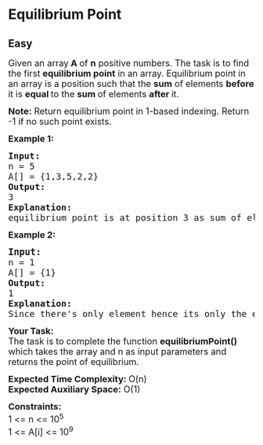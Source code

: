# Equilibrium Point
## Easy
<div class="problems_problem_content__Xm_eO" speechify-initial-font-family="Roboto, sans-serif" speechify-initial-font-size="16px"><p speechify-initial-font-family="urw-din" speechify-initial-font-size="17px"><span style="font-size: 18px;" speechify-initial-font-family="urw-din" speechify-initial-font-size="17px">Given an array<strong speechify-initial-font-family="urw-din" speechify-initial-font-size="17px"> A </strong>of <strong speechify-initial-font-family="urw-din" speechify-initial-font-size="17px">n</strong> positive numbers. The task is to find the first <strong speechify-initial-font-family="urw-din" speechify-initial-font-size="17px">equilibrium point</strong> in an array. Equilibrium point in an array is a position such that the <strong speechify-initial-font-family="urw-din" speechify-initial-font-size="17px">sum</strong> of elements <strong speechify-initial-font-family="urw-din" speechify-initial-font-size="17px">before </strong>it is <strong speechify-initial-font-family="urw-din" speechify-initial-font-size="17px">equal </strong>to the <strong speechify-initial-font-family="urw-din" speechify-initial-font-size="17px">sum </strong>of elements <strong speechify-initial-font-family="urw-din" speechify-initial-font-size="17px">after </strong>it.</span></p>
<p speechify-initial-font-family="urw-din" speechify-initial-font-size="17px"><strong speechify-initial-font-family="urw-din" speechify-initial-font-size="17px"><span style="font-size: 18px;" speechify-initial-font-family="urw-din" speechify-initial-font-size="17px">Note:</span></strong><span style="font-size: 18px;" speechify-initial-font-family="urw-din" speechify-initial-font-size="17px"> Return e</span><span style="font-size: 18px;" speechify-initial-font-family="urw-din" speechify-initial-font-size="17px">quilibrium point in 1-based indexing.</span><span style="font-size: 18px;" speechify-initial-font-family="urw-din" speechify-initial-font-size="17px">&nbsp;Return -1 if no such point exists.&nbsp;</span></p>
<p speechify-initial-font-family="urw-din" speechify-initial-font-size="17px"><span style="font-size: 18px;" speechify-initial-font-family="urw-din" speechify-initial-font-size="17px"><strong speechify-initial-font-family="urw-din" speechify-initial-font-size="17px">Example 1:</strong></span></p>
<pre speechify-initial-font-family="urw-din" speechify-initial-font-size="17px"><span style="font-size: 18px;" speechify-initial-font-family="urw-din" speechify-initial-font-size="17px"><strong speechify-initial-font-family="urw-din" speechify-initial-font-size="17px">Input: 
</strong>n = 5 
A[] = {1,3,5,2,2} 
<strong speechify-initial-font-family="urw-din" speechify-initial-font-size="17px">Output: <br speechify-initial-font-family="urw-din" speechify-initial-font-size="17px"></strong>3<strong speechify-initial-font-family="urw-din" speechify-initial-font-size="17px"> 
Explanation: </strong> 
equilibrium point is at position 3 as sum of elements before it (1+3) = sum of elements after it (2+2).<strong speechify-initial-font-family="urw-din" speechify-initial-font-size="17px"> </strong></span>
</pre>
<p speechify-initial-font-family="urw-din" speechify-initial-font-size="17px"><span style="font-size: 18px;" speechify-initial-font-family="urw-din" speechify-initial-font-size="17px"><strong speechify-initial-font-family="urw-din" speechify-initial-font-size="17px">Example 2:</strong></span></p>
<pre speechify-initial-font-family="urw-din" speechify-initial-font-size="17px"><span style="font-size: 14pt;" speechify-initial-font-family="urw-din" speechify-initial-font-size="17px"><strong speechify-initial-font-family="urw-din" speechify-initial-font-size="17px">Input:
</strong></span><span style="font-size: 18px;" speechify-initial-font-family="urw-din" speechify-initial-font-size="17px">n = 1
A[] = {1}
<strong speechify-initial-font-family="urw-din" speechify-initial-font-size="17px">Output: <br speechify-initial-font-family="urw-din" speechify-initial-font-size="17px"></strong>1<strong speechify-initial-font-family="urw-din" speechify-initial-font-size="17px">
Explanation:
</strong>Since there's only element hence its only the equilibrium point.</span></pre>
<p speechify-initial-font-family="urw-din" speechify-initial-font-size="17px"><span style="font-size: 18px;" speechify-initial-font-family="urw-din" speechify-initial-font-size="17px"><strong speechify-initial-font-family="urw-din" speechify-initial-font-size="17px">Your&nbsp;Task:</strong><br speechify-initial-font-family="urw-din" speechify-initial-font-size="17px">The task is to complete the function <strong speechify-initial-font-family="urw-din" speechify-initial-font-size="17px">equilibriumPoint()</strong> which takes the array and n as input parameters and returns the point of equilibrium.&nbsp;</span></p>
<p speechify-initial-font-family="urw-din" speechify-initial-font-size="17px"><span style="font-size: 18px;" speechify-initial-font-family="urw-din" speechify-initial-font-size="17px"><strong speechify-initial-font-family="urw-din" speechify-initial-font-size="17px">Expected Time Complexity: </strong>O(n)<br speechify-initial-font-family="urw-din" speechify-initial-font-size="17px"><strong speechify-initial-font-family="urw-din" speechify-initial-font-size="17px">Expected Auxiliary Space:</strong> O(1)</span></p>
<p speechify-initial-font-family="urw-din" speechify-initial-font-size="17px"><span style="font-size: 18px;" speechify-initial-font-family="urw-din" speechify-initial-font-size="17px"><strong speechify-initial-font-family="urw-din" speechify-initial-font-size="17px">Constraints:</strong><br speechify-initial-font-family="urw-din" speechify-initial-font-size="17px">1 &lt;= n&nbsp;&lt;= 10<sup speechify-initial-font-family="urw-din" speechify-initial-font-size="17px">5</sup><br speechify-initial-font-family="urw-din" speechify-initial-font-size="17px">1 &lt;= A[i]&nbsp;&lt;= 10<sup speechify-initial-font-family="urw-din" speechify-initial-font-size="17px">9</sup></span></p></div>